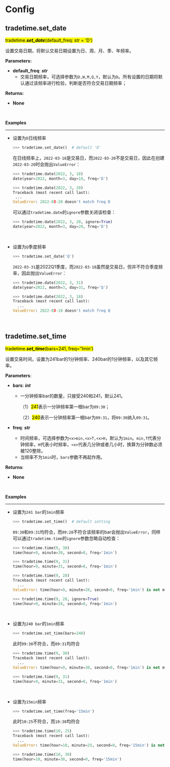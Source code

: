 # Config

## tradetime.set_date

<mark>tradetime.***set_date***(default_freq: str = 'D')</mark>

设置交易日期，将默认交易日期设置为日、周、月、季、年频率。

**Parameters:**

- **default_freq**: ***str***
  - 交易日期频率，可选择参数为`D,W,M,Q,Y`，默认为`D`。所有设置的日期将默认通过该频率进行检验，判断是否符合交易日期频率；

**Returns:**

- **None**

<br>

**Examples**

---

- 设置为`D`日线频率

  ```python
  >>> tradetime.set_date()  # default 'D'
  ```

  在日线频率上，`2022-03-18`是交易日，而`2022-03-20`不是交易日，因此在创建`2022-03-20`时会抛出`ValueError`：

  ```python
  >>> tradetime.date(2022, 3, 18)
  date(year=2022, month=3, day=18, freq='D')
  
  >>> tradetime.date(2022, 3, 20)
  Traceback (most recent call last):
   ...
  ValueError: 2022-03-20 doesn't match freq D
  ```

  可以通过`tradetime.date`的`ignore`参数关闭该检查：

  ```python
  >>> tradetime.date(2022, 3, 20, ignore=True)
  date(year=2022, month=3, day=20, freq='D')
  ```

  <br>

- 设置为`Q`季度频率

  ```python
  >>> tradetime.set_date('Q')
  ```

  `2022-03-31`是2022Q1季度，而`2022-03-18`虽然是交易日，但并不符合季度频率，因此抛出`ValueError`：

  ```python
  >>> tradetime.date(2022, 3, 31)
  date(year=2022, month=3, day=31, freq='Q')
  
  >>> tradetime.date(2022, 3, 18)
  Traceback (most recent call last):
    ...
  ValueError: 2022-03-18 doesn't match freq Q
  ```

  <br>

## tradetime.set_time

<mark>tradetime.***set_time***(bars=241, freq='1min')</mark>

设置交易时间，设置为241bar的1分钟频率、240bar的1分钟频率，以及其它频率。

**Parameters**:

- **bars**: ***int***

  - 一分钟频率bar的数量，只接受240和241，默认241。

    （1）<mark>241</mark>表示一分钟频率第一根bar为`09:30`；

    （2）<mark>240</mark>表示一分钟频率第一根bar为`09:31`，将`09:30`纳入`09:31`。

- **freq**: ***str***

  - 时间频率，可选择参数为`<x>min,<x>T,<x>H`，默认为`1min`。`min,T`代表分钟频率，`H`代表小时频率，`<x>`代表几分钟或者几小时，换算为分钟数必须被120整除。
  - 当频率不为`1min`时，`bars`参数不再起作用。

**Returns**:

- **None**

<br>

**Examples**

---

- 设置为`241 bar`的`1min`频率

  ```python
  >>> tradetime.set_time()  # default setting
  ```

  `09:30`和`09:31`均符合，而`09:28`不符合该频率的bar会抛出`ValueError`，同样可以通过`tradetime.time`的`ignore`参数忽略自动检查：

  ```python
  >>> tradetime.time(9, 30)
  time(hour=9, minute=30, second=0, freq='1min')
  
  >>> tradetime.time(9, 31)
  time(hour=9, minute=31, second=0, freq='1min')
  
  >>> tradetime.time(9, 28)
  Traceback (most recent call last):
  	...
  ValueError: time(hour=9, minute=28, second=0, freq='1min') is not match freq
  
  >>> tradetime.time(9, 28, ignore=True)
  time(hour=9, minute=28, second=0, freq='1min')
  ```

  <br>

- 设置为`240 bar`的`1min`频率

  ```python
  >>> tradetime.set_time(bars=240)
  ```

  此时`09:30`不符合，而`09:31`均符合

  ```python
  >>> tradetime.time(9, 30)
  Traceback (most recent call last):
    ...
  ValueError: time(hour=9, minute=30, second=0, freq='1min') is not match freq
  
  >>> tradetime.time(9, 31)
  time(hour=9, minute=31, second=0, freq='1min')
  ```

  <br>

- 设置为`15min`频率

  ```python
  >>> tradetime.set_time(freq='15min')
  ```

  此时`10:25`不符合，而`10:30`均符合

  ```python
  >>> tradetime.time(10, 25)
  Traceback (most recent call last):
    ...
  ValueError: time(hour=10, minute=25, second=0, freq='15min') is not match freq
  
  >>> tradetime.time(10, 30)
  time(hour=10, minute=30, second=0, freq='15min')
  ```

